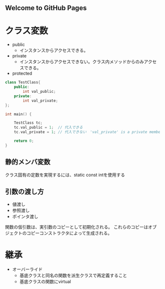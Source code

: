 ## Welcome to GitHub Pages

# クラス変数

- public
    - インスタンスからアクセスできる。
- private
    - インスタンスからアクセスできない。クラス内メソッドからのみアクセスできる。
- protected


```cpp
class TestClass{
    public:
        int val_public;
    private:
        int val_private;
};

int main() {

    TestClass tc;
    tc.val_public = 1;  // 代入できる
    tc.val_private = 1; // 代入できない　'val_private' is a private member of 'TestClass'　

    return 0;
}
```


## 静的メンバ変数

クラス固有の定数を実現するには、static const intを使用する



## 引数の渡し方

- 値渡し
- 参照渡し
- ポインタ渡し

関数の仮引数は、実引数のコピーとして初期化される。
これらのコピーはオブジェクトのコピーコンストラクタによって生成される。

# 継承

- オーバーライド
    - 基底クラスと同名の関数を派生クラスで再定義すること
    - 基底クラスの関数にvirtual
